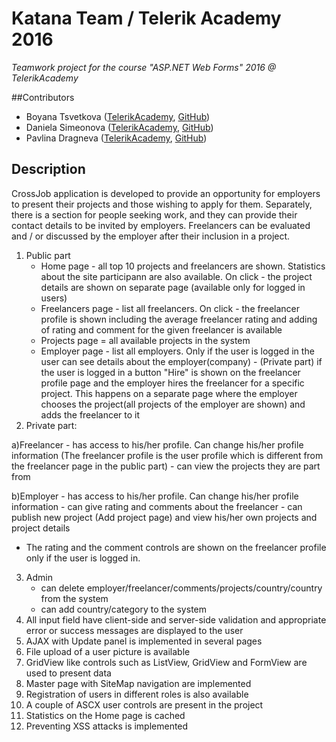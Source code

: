 # Katana Team / Telerik Academy 2016 #
*Teamwork project for the course "ASP.NET Web Forms" 2016 @ TelerikAcademy*

##Contributors

* Boyana Tsvetkova ([TelerikAcademy](https://telerikacademy.com/Users/bo071992), [GitHub](https://github.com/boyanatsvetkova))
* Daniela Simeonova ([TelerikAcademy](https://telerikacademy.com/Users/danisio), [GitHub](https://github.com/danisio))
* Pavlina Dragneva ([TelerikAcademy](https://telerikacademy.com/Users/DragnevaPavlina), [GitHub](https://github.com/PavDragneva))

## Description

CrossJob application is developed to provide an opportunity for employers to present their projects and those wishing to apply for them. Separately, there is a section for people seeking work, and they can provide their contact details to be invited by employers. Freelancers can be evaluated and / or discussed by the employer after their inclusion in a project.

1. Public part 
    - Home page - all top 10 projects and freelancers are shown. Statistics about the site participann are also available. On click - the project details are shown on separate page (available only for logged in users)
    - Freelancers page - list all freelancers. On click - the freelancer profile is shown including the average freelancer rating and 
adding of rating and comment for the given freelancer is available
    - Projects page = all available projects in the system
   - Employer page -  list all employers. Only if the user is logged in the user can see details about the employer(company)    - (Private part) if the user is logged in a button "Hire" is shown on the freelancer profile page and the employer hires the freelancer for a specific project. This happens on a separate page where the employer chooses the project(all projects of the employer are shown) and adds the freelancer to it
2. Private part:

  a)Freelancer 
    - has access to his/her profile. Can change his/her profile information
    (The freelancer profile is the user profile which is different from the freelancer page in the public part)
    - can view the projects they are part from
    
  b)Employer 
    -  has access to his/her profile. Can change his/her profile information
    - can give rating and comments about the freelancer
    -  can publish new project (Add project page) and view his/her own projects and project details
 * The rating and the comment controls are shown on the freelancer profile only if the user is logged in.
3. Admin
   - can delete employer/freelancer/comments/projects/country/country from the system
   - can add country/category to the system
4. All input field have client-side and server-side validation and appropriate error or success messages are displayed to the user
5. AJAX with Update panel is implemented in several pages
6. File upload of a user picture is available
7. GridView like controls such as ListView, GridView and FormView are used to present data
8. Master page with SiteMap navigation are implemented
9. Registration of users in different roles is also available
10. A couple of ASCX user controls are present in the project
11. Statistics on the Home page is cached
12. Preventing XSS attacks is implemented 
